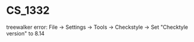 # CS_1332
treewalker error: File -> Settings -> Tools -> Checkstyle -> Set "Checktyle version" to 8.14
